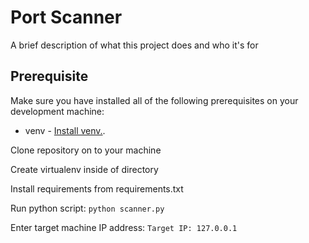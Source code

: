 # Port Scanner

A brief description of what this project does and who it's for

## Prerequisite
Make sure you have installed all of the following prerequisites on your development machine:
* venv - [Install venv.](https://virtualenv.pypa.io/en/latest/installation.html). 


Clone repository on to your machine

Create virtualenv inside of directory 

Install requirements from requirements.txt

Run python script:
`python scanner.py`

Enter target machine IP address:
`Target IP: 127.0.0.1`